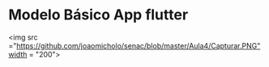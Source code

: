 # Modelo Básico App flutter


<img src ="https://github.com/joaomicholo/senac/blob/master/Aula4/Capturar.PNG"width = "200">

